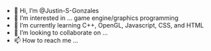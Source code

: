 - 👋 Hi, I’m @Justin-S-Gonzales
- 👀 I’m interested in ... game engine/graphics programming
- 🌱 I’m currently learning C++, OpenGL, Javascript, CSS, and HTML
- 💞️ I’m looking to collaborate on ...
- 📫 How to reach me ...

<!---
Justin-S-Gonzales/Justin-S-Gonzales is a ✨ special ✨ repository because its `README.md` (this file) appears on your GitHub profile.
You can click the Preview link to take a look at your changes.
--->
